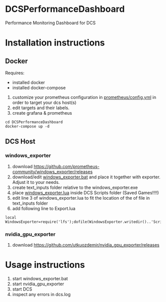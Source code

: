 # DCSPerformanceDashboard
Performance Monitoring Dashboard for DCS
# Installation instructions
## Docker
Requires:
- installed docker
- installed docker-compose
1. customize your prometheus configuration in [prometheus/config.yml](prometheus/config.yml) in order to target your dcs host(s)
2. edit targets and their labels.
3. create grafana & prometheus
```
cd DCSPerformanceDashboard
docker-compose up -d
```
## DCS Host
### windows_exporter
1. download https://github.com/prometheus-community/windows_exporter/releases
2. download/edit [windows_exporter.bat](dcs/windows_exporter.bat) and place it together with exporter. Adjust it to your needs.
3. create text_inputs folder relative to the windows_exporter.exe
4. place [windows_exporter.lua](dcs/windows_exporter.lua) inside DCS Scripts folder (Saved Games!!!!)
5. edit line 3 of windows_exporter.lua to fit the location of the of file in text_inputs folder
6. add following line to Export.lua
```
local WindowsExporter=require('lfs');dofile(WindowsExporter.writedir()..'Scripts/windows_exporter.lua')
```
### nvidia_gpu_exporter
1. download https://github.com/utkuozdemir/nvidia_gpu_exporter/releases

# Usage instructions
1. start windows_exporter.bat
2. start nvidia_gpu_exporter
3. start DCS
4. inspect any errors in dcs.log



